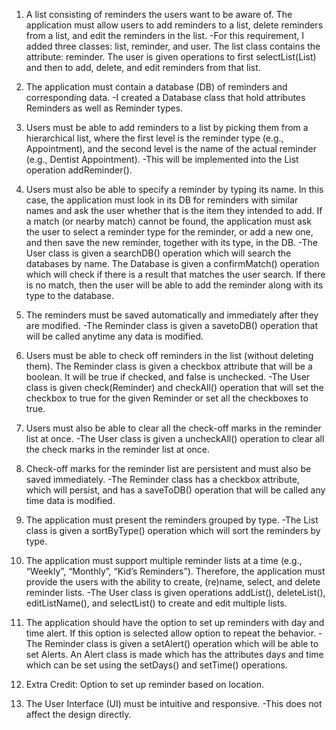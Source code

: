 1. A list consisting of reminders the users want to be aware of. The application must allow
users to add reminders to a list, delete reminders from a list, and edit the reminders in
the list.
-For this requirement, I added three classes: list, reminder, and user. The list class contains
the attribute: reminder. The user is given operations to first selectList(List) and then
to add, delete, and edit reminders from that list.

2. The application must contain a database (DB) of reminders and corresponding data.
-I created a Database class that hold attributes Reminders as well as Reminder types.

3. Users must be able to add reminders to a list by picking them from a hierarchical list,
where the first level is the reminder type (e.g., Appointment), and the second level is the name of the actual reminder (e.g., Dentist Appointment).
-This will be implemented into the List operation addReminder().

4. Users must also be able to specify a reminder by typing its name. In this case, the application must look in its DB for reminders with similar names and ask the user whether that is the item they intended to add. If a match (or nearby match) cannot be found, the application must ask the user to select a reminder type for the reminder, or add a new one, and then save the new reminder, together with its type, in the DB. 
-The User class is given a searchDB() operation which will search the databases by name. The Database is given a confirmMatch() operation which will check if there is a result that matches the user search. If there is no match, then the user will be able to add the reminder along with its type to the database.

5. The reminders must be saved automatically and immediately after they are modified.
-The Reminder class is given a savetoDB() operation that will be called anytime any data is modified.

6. Users must be able to check off reminders in the list (without deleting them).
The Reminder class is given a checkbox attribute that will be a boolean. It will be true if checked, and false is unchecked.
-The User class is given check(Reminder) and checkAll() operation that will set the checkbox to true for the given Reminder or set all the checkboxes to true.

7. Users must also be able to clear all the check-off marks in the reminder list at once.
-The User class is given a uncheckAll() operation to clear all the check marks in the reminder list at once.

8. Check-off marks for the reminder list are persistent and must also be saved immediately.
-The Reminder class has a checkbox attribute, which will persist, and has a saveToDB() operation that will be called any time data is modified.

9. The application must present the reminders grouped by type.
-The List class is given a sortByType() operation which will sort the reminders by type.

10. The application must support multiple reminder lists at a time (e.g., “Weekly”, “Monthly”,
“Kid’s Reminders”). Therefore, the application must provide the users with the ability to
create, (re)name, select, and delete reminder lists.
-The User class is given operations addList(), deleteList(), editListName(), and selectList() to create and edit multiple lists.

11. The application should have the option to set up reminders with day and time alert. If this
option is selected allow option to repeat the behavior.
-The Reminder class is given a setAlert() operation which will be able to set Alerts. An Alert class is made which has the attributes days and time which can be set using the setDays() and setTime() operations.

12. Extra Credit: Option to set up reminder based on location.

13. The User Interface (UI) must be intuitive and responsive.
-This does not affect the design directly.